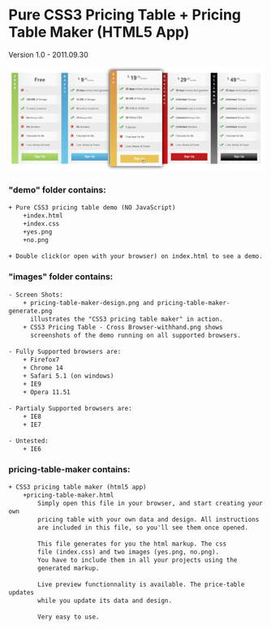 Pure CSS3 Pricing Table + Pricing Table Maker (HTML5 App)
===


Version 1.0 - 2011.09.30


![Screenshot](https://github.com/dchapkine/css3-pricing-table/raw/master/images/css3-pricing-table.png "Screenshot")


### "demo" folder contains:

	+ Pure CSS3 pricing table demo (NO JavaScript)
		+index.html
		+index.css
		+yes.png
		+no.png

	+ Double click(or open with your browser) on index.html to see a demo.





### "images" folder contains:

	- Screen Shots:
		+ pricing-table-maker-design.png and pricing-table-maker-generate.png
		  illustrates the "CSS3 pricing table maker" in action.
		+ CSS3 Pricing Table - Cross Browser-withhand.png shows
		  screenshots of the demo running on all supported browsers.

	- Fully Supported browsers are:
		+ Firefox7
		+ Chrome 14
		+ Safari 5.1 (on windows)
		+ IE9
		+ Opera 11.51

	- Partialy Supported browsers are:
		+ IE8
		+ IE7

	- Untested:
		+ IE6




### pricing-table-maker contains:

	+ CSS3 pricing table maker (html5 app)
		+pricing-table-maker.html
			Simply open this file in your browser, and start creating your own
			pricing table with your own data and design. All instructions
			are included in this file, so you'll see them once opened.
			
			This file generates for you the html markup. The css
			file (index.css) and two images (yes.png, no.png).
			You have to include them in all your projects using the
			generated markup.
			
			Live preview functionnality is available. The price-table updates
			while you update its data and design.

			Very easy to use.
